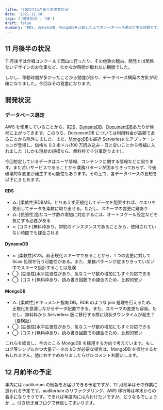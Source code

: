 ```yaml
---
title: '2021年11月後半の作業状況'
date: '2021-11-30'
tags: ['開発状況', 'DB']
draft: false
summary: 'RDS, DynamoDB, MongoDBを比較した上でのデータベース選定が主な話題です。'
---
```


## 11 月後半の状況

11 月後半は合唱コンクールで岡山に行ったり、その他歌の稽古、開発とは関係ないデザインのお仕事など、なかなか時間が取れない期間でした。

しかし、移動時間が多かったことから勉強が捗り、データベース構築の方針が明確になりました。今回はその覚書になります。

## 開発状況

### データベース選定

AWS を使用していることから、[RDS](https://aws.amazon.com/jp/rds/)、[DynamoDB](https://aws.amazon.com/jp/dynamodb/)、[DocumentDB](https://aws.amazon.com/jp/documentdb/)あたりが候補に上がってきます。このうち、DocumentDB については利用料金が高額であることから除外しました。また、[MongoDB](https://www.mongodb.com/)も最近 Serverless なアプリケーションが登場し、価格も 0.3 米ドル/100 万読み込み・日と安いことから候補に入れました（しかも現状の規模なら、無料枠で十分事足ります）。

今回想定しているデータはユーザ情報、コンテンツに関する情報などに限ります。また若いサービスであることから業務パターンが固まりきっておらず、今後破壊的な変更が発生する可能性もあります。その上で、各データベースの長短を以下にまとめます。

#### RDS

- △: [柔軟性]RDBMS。とりあえず正規化してデータを配置すれば、クエリを使用してデータを柔軟に取り出せる。ただし、スキーマの変更に難あり
- △: [拡張性]急なユーザ数の増加に対応するには、オートスケール設定などを気にする必要がある
- ×: [コスト]無料枠あり。常駐のインスタンスであることから、使用されていない時間でも課金される

#### DynamoDB

- ×: [柔軟性]KVS。非正規化スキーマであることから、1 つの変更に対して Scan 処理を行う可能性がある。また、業務パターンが定まりきっていない中でスキーマ設計することは危険
- ◯: [拡張性]水平拡張性があり、急なユーザ数の増加にもすぐ対応できる
- ◯: [コスト]無料枠あり。読み書き回数での課金のため、比較的安い

#### MongoDB

- △: [柔軟性]ドキュメント指向 DB。RDB のような join 処理を行えるため、正規化を意識しながらデータ配置できる。また、スキーマの変更も容易。ただし、無料枠から Serverless 版に移行する際に現状ダウンタイムが発生？（要検証）
- ◯: [拡張性]水平拡張性があり、急なユーザ数の増加にもすぐ対応できる
- ◯: [コスト]無料枠あり。読み書き回数での課金のため、比較的安い

これらを総合し、今のところ MongoDB を採用する方向で考えています。もしログ等シンプルかつ大量データの I/O が必要な場合は、MongoDB を検討するかもしれません。他におすすめありましたらぜひコメントお願いします。

## 12 月前半の予定

年内には auditorium の続報をお届けできる予定ですが、12 月前半はその作業に追われる予定です。auditorium のリファクタリング、AWS 移行等は年末からの着手になりそうです。できれば年度内には片付けたいですが、どうなるでしょうか…。引き続き当ブログで発信してまいります。
